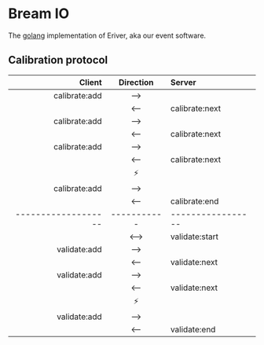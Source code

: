 # Bream IO
The [golang][] implementation of Eriver, aka our event software.

## Calibration protocol

|                Client | Direction | Server           |
| ------------------: | :----------: | :---------------- |
|    calibrate:add |      -->      |                       |
|                          |      <--     | calibrate:next |
|    calibrate:add |      -->      |                       |
|                          |      <--     | calibrate:next |
|    calibrate:add |      -->      |                       |
|                          |      <--     | calibrate:next |
|                          |    :zap:    |                       |
|    calibrate:add |      -->      |                       |
|                          |      <--     | calibrate:end  |
| ------------------- | ----------- | ----------------- |
|                          |     <-->    | validate:start  |
|      validate:add |      -->     |                       |
|                          |      <--     | validate:next  |
|      validate:add |      -->     |                       |
|                          |      <--     | validate:next  |
|                          |    :zap:    |                       |
|      validate:add |      -->     |                       |
|                          |      <--     | validate:end   |

[golang]: http://golang.org/
